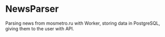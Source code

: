 # NewsParser
Parsing news from mosmetro.ru with Worker, storing data in PostgreSQL, giving them to the user with API.
